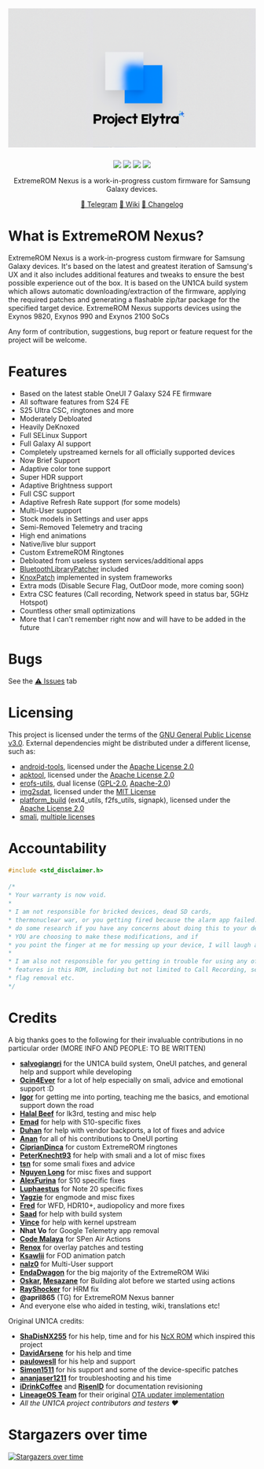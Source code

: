 <h1 align="center">
  <img loading="lazy" src="readme-res/banner.png"/>
</h1>
<p align="center">
  <a href="https://github.com/ExtremeXT/ExtremeROM/blob/fifteen/LICENSE"><img loading="lazy" src="https://img.shields.io/github/license/ExtremeXT/ExtremeROM?style=for-the-badge&logo=github"/></a>
  <a href="https://github.com/ExtremeXT/ExtremeROM/commits/fifteen"><img loading="lazy" src="https://img.shields.io/github/last-commit/ExtremeXT/ExtremeROM/fifteen?style=for-the-badge"/></a>
  <a href="https://github.com/ExtremeXT/ExtremeROM/stargazers"><img loading="lazy" src="https://img.shields.io/github/stars/ExtremeXT/ExtremeROM?style=for-the-badge"/></a>
  <a href="https://github.com/ExtremeXT/ExtremeROM/graphs/contributors"><img loading="lazy" src="https://img.shields.io/github/contributors/ExtremeXT/ExtremeROM?style=for-the-badge"/></a>
</p>
<p align="center">ExtremeROM Nexus is a work-in-progress custom firmware for Samsung Galaxy devices.</p>

<p align="center">
  <a href="https://t.me/extremerom">💬 Telegram</a>
  <a href="https://github.com/ExtremeXT/ExtremeROM/wiki">📖 Wiki</a>
  <a href="https://github.com/ExtremeXT/ExtremeROM/blob/fifteen/CHANGELOG.md">📝 Changelog</a>
</p>

# What is ExtremeROM Nexus?
ExtremeROM Nexus is a work-in-progress custom firmware for Samsung Galaxy devices. It's based on the latest and greatest iteration of Samsung's UX and it also includes additional features and tweaks to ensure the best possible experience out of the box.
It is based on the UN1CA build system which allows automatic downloading/extraction of the firmware, applying the required patches and generating a flashable zip/tar package for the specified target device.
ExtremeROM Nexus supports devices using the Exynos 9820, Exynos 990 and Exynos 2100 SoCs

Any form of contribution, suggestions, bug report or feature request for the project will be welcome.

# Features
- Based on the latest stable OneUI 7 Galaxy S24 FE firmware
- All software features from S24 FE
- S25 Ultra CSC, ringtones and more
- Moderately Debloated
- Heavily DeKnoxed
- Full SELinux Support
- Full Galaxy AI support
- Completely upstreamed kernels for all officially supported devices
- Now Brief Support
- Adaptive color tone support
- Super HDR support
- Adaptive Brightness support
- Full CSC support
- Adaptive Refresh Rate support (for some models)
- Multi-User support
- Stock models in Settings and user apps
- Semi-Removed Telemetry and tracing
- High end animations
- Native/live blur support
- Custom ExtremeROM Ringtones
- Debloated from useless system services/additional apps
- [BluetoothLibraryPatcher](https://github.com/3arthur6/BluetoothLibraryPatcher) included
- [KnoxPatch](https://github.com/salvogiangri/KnoxPatch) implemented in system frameworks
- Extra mods (Disable Secure Flag, OutDoor mode, more coming soon)
- Extra CSC features (Call recording, Network speed in status bar, 5GHz Hotspot)
- Countless other small optimizations
- More that I can't remember right now and will have to be added in the future

# Bugs
See the <a href="https://github.com/ExtremeXT/ExtremeROM/issues">⚠ Issues</a> tab

# Licensing
This project is licensed under the terms of the [GNU General Public License v3.0](LICENSE). External dependencies might be distributed under a different license, such as:
- [android-tools](https://github.com/nmeum/android-tools), licensed under the [Apache License 2.0](https://github.com/nmeum/android-tools/blob/master/LICENSE)
- [apktool](https://github.com/iBotPeaches/Apktool), licensed under the [Apache License 2.0](https://github.com/iBotPeaches/Apktool/blob/master/LICENSE.md)
- [erofs-utils](https://github.com/sekaiacg/erofs-utils/), dual license ([GPL-2.0](https://github.com/sekaiacg/erofs-utils/blob/dev/LICENSES/GPL-2.0), [Apache-2.0](https://github.com/sekaiacg/erofs-utils/blob/dev/LICENSES/Apache-2.0))
- [img2sdat](https://github.com/xpirt/img2sdat), licensed under the [MIT License](https://github.com/xpirt/img2sdat/blob/master/LICENSE)
- [platform_build](https://android.googlesource.com/platform/build/) (ext4_utils, f2fs_utils, signapk), licensed under the [Apache License 2.0](https://source.android.com/docs/setup/about/licenses)
- [smali](https://github.com/google/smali), [multiple licenses](https://github.com/google/smali/blob/main/third_party/NOTICE)

# Accountability
```cpp
#include <std_disclaimer.h>

/*
* Your warranty is now void.
*
* I am not responsible for bricked devices, dead SD cards,
* thermonuclear war, or you getting fired because the alarm app failed. Please
* do some research if you have any concerns about doing this to your device
* YOU are choosing to make these modifications, and if
* you point the finger at me for messing up your device, I will laugh at you.
*
* I am also not responsible for you getting in trouble for using any of the
* features in this ROM, including but not limited to Call Recording, secure
* flag removal etc.
*/
```

# Credits
A big thanks goes to the following for their invaluable contributions in no particular order (MORE INFO AND PEOPLE: TO BE WRITTEN)
- **[salvogiangri](https://github.com/salvogiangri)** for the UN1CA build system, OneUI patches, and general help and support while developing
- **[Ocin4Ever](https://github.com/Ocin4Ever)** for a lot of help especially on smali, advice and emotional support :D
- **[Igor](https://github.com/BotchedRPR)** for getting me into porting, teaching me the basics, and emotional support down the road
- **[Halal Beef](https://github.com/halal-beef)** for lk3rd, testing and misc help
- **[Emad](https://github.com/emadhamid7)** for help with S10-specific fixes
- **[Duhan](https://github.com/duhansysl)** for help with vendor backports, a lot of fixes and advice
- **[Anan](https://github.com/ananjaser1211)** for all of his contributions to OneUI porting
- **[CiprianDinca](https://github.com/CiprianDinca9)** for custom ExtremeROM ringtones
- **[PeterKnecht93](https://github.com/PeterKnecht93)** for help with smali and a lot of misc fixes
- **[tsn](https://github.com/tisenu100)** for some smali fixes and advice
- **[Nguyen Long](https://github.com/LumiPlayground)** for misc fixes and support
- **[AlexFurina](https://github.com/AlexFurina)** for S10 specific fixes
- **[Luphaestus](https://github.com/Luphaestus)** for Note 20 specific fixes
- **[Yagzie](https://github.com/Yagzie)** for engmode and misc fixes
- **[Fred](https://github.com/xfwdrev)** for WFD, HDR10+, audiopolicy and more fixes
- **[Saad](https://github.com/saadelasfur)** for help with build system
- **[Vince](https://github.com/borbelyvince)** for help with kernel upstream
- **Nhat Vo** for Google Telemetry app removal
- **[Code Malaya](https://github.com/jomiejoshiro)** for SPen Air Actions
- **[Renox](https://github.com/renoxtv)** for overlay patches and testing
- **[Ksawlii](https://github.com/Ksawlii)** for FOD animation patch
- **[nalz0](https://github.com/nalz0)** for Multi-User support
- **[EndaDwagon](https://github.com/EndaDwagon)** for the big majority of the ExtremeROM Wiki
- **[Oskar](https://github.com/osrott61-gh), [Mesazane](https://github.com/Mesazane)** for Building alot before we started using actions
- **[RayShocker](https://github.com/RayShocker)** for HRM fix
- **@april865** (TG) for ExtremeROM Nexus banner
- And everyone else who aided in testing, wiki, translations etc!

Original UN1CA credits:
- **[ShaDisNX255](https://github.com/ShaDisNX255)** for his help, time and for his [NcX ROM](https://github.com/ShaDisNX255/NcX_Stock) which inspired this project
- **[DavidArsene](https://github.com/DavidArsene)** for his help and time
- **[paulowesll](https://github.com/paulowesll)** for his help and support
- **[Simon1511](https://github.com/Simon1511)** for his support and some of the device-specific patches
- **[ananjaser1211](https://github.com/ananjaser1211)** for troubleshooting and his time
- **[iDrinkCoffee](https://github.com/iDrinkCoffee-TG)** and **[RisenID](https://github.com/RisenID)** for documentation revisioning
- **[LineageOS Team](https://www.lineageos.org/)** for their original [OTA updater implementation](https://github.com/LineageOS/android_packages_apps_Updater)
- *All the UN1CA project contributors and testers ❤️*

# Stargazers over time
[![Stargazers over time](https://starchart.cc/ExtremeXT/ExtremeROM.svg)](https://starchart.cc/ExtremeXT/ExtremeROM)
